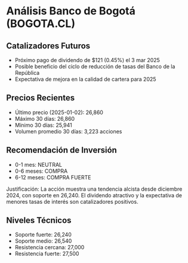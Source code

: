 # Análisis Banco de Bogotá (BOGOTA.CL)

## Catalizadores Futuros

- Próximo pago de dividendo de $121 (0.45%) el 3 mar 2025
- Posible beneficio del ciclo de reducción de tasas del Banco de la República
- Expectativa de mejora en la calidad de cartera para 2025

## Precios Recientes

- Último precio (2025-01-02): 26,860
- Máximo 30 días: 26,860
- Mínimo 30 días: 25,941
- Volumen promedio 30 días: 3,223 acciones

## Recomendación de Inversión

- 0-1 mes: NEUTRAL
- 0-6 meses: COMPRA
- 6-12 meses: COMPRA FUERTE

Justificación: La acción muestra una tendencia alcista desde diciembre 2024, con soporte en 26,240. El dividendo atractivo y la expectativa de menores tasas de interés son catalizadores positivos.

## Niveles Técnicos

- Soporte fuerte: 26,240
- Soporte medio: 26,540
- Resistencia cercana: 27,000
- Resistencia fuerte: 27,500

